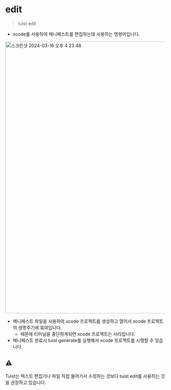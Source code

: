 # edit
> tuist edit
> 
- xcode를 사용하여 매니페스트를 편집하는데 사용하는 명령어입니다.

<img width="852" alt="스크린샷 2024-03-16 오후 4 23 48" src="https://github.com/jjunhaa0211/Tuist-Junha/assets/102890390/ff66a71c-42a9-4c35-90c4-69167225be53">

- 메니페스트 파일을 사용하여 xcode 프로젝트를 생성하고 열어서 xcode 프로젝트의 생명주기에 묶여입니다.
    - 때문에 터미널을 중단하게되면 xcode 프로젝트는 사라집니다.
- 메니페스트 완료시 tuist generate를 실행해서 xcode 프로젝트를 시행할 수 있습니다.

## ⚠️

Tuist는 텍스트 편집기나 파일 직접 들어가서 수정하는 것보다 tuist edit를 사용하는 것을 권장하고 있습니다.
